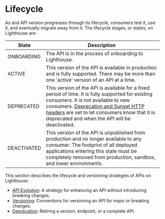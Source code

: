 # Lifecycle

As and API version progresses through its lifecycle, consumers test it, use it, and eventually migrate away from it.
The lifecycle stages, or states, on Lighthouse are:

| State       | Description                                                                                                                                                                                                                                                                                          |
|-------------|------------------------------------------------------------------------------------------------------------------------------------------------------------------------------------------------------------------------------------------------------------------------------------------------------|
| ONBOARDING  | The API is in the process of onboarding to Lighthouse.                                                                                                                                                                                                                                               |
| ACTIVE      | This version of the API is available in production and is fully supported. There may be more than one 'active' version of an API at a time.                                                                                                                                                          |
| DEPRECATED  | This version of the API is available for a fixed period of time. It is fully supported for existing consumers. It is not available to new consumers. [Deprecation and Sunset HTTP headers](deprecation.md) are set to let consumers know that it is deprecated and when the API will be deactivated. |
| DEACTIVATED | This version of the API is unpublished from production and no longer available to any consumer. The footprint of all deployed applications entering this state must be completely removed from production, sandbox, and lower environments.                                                          |

This section describes the lifecycle and versioning strategies of APIs on Lighthouse:

- [API Evolution](api-evolution.md): A strategy for enhancing an API without introducing breaking changes.
- [Versioning](versioning.md): Conventions for versioning an API for major or breaking changes.
- [Deprecation](deprecation.md): Retiring a version, endpoint, or a complete API.
